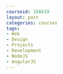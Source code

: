 ```yaml
---
courseid: 156619
layout: post
categories: courses
tags:
- Web
- Design
- Projects
- Development
- NodeJS
- AngularJS
---
```

